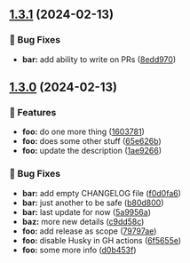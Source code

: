 ## [1.3.1](https://github.com/dbudwin/Testing/compare/v1.3.0...v1.3.1) (2024-02-13)


### 🐞 Bug Fixes

* **bar:** add ability to write on PRs ([8edd970](https://github.com/dbudwin/Testing/commit/8edd970b2454d0d9c5b22e13e84f82d8ec6abd04))

## [1.3.0](https://github.com/dbudwin/Testing/compare/v1.2.0...v1.3.0) (2024-02-13)


### 🚀 Features

* **foo:** do one more thing ([1603781](https://github.com/dbudwin/Testing/commit/16037811ed66633affa099cf80ba83c3bd71a7a6))
* **foo:** does some other stuff ([65e626b](https://github.com/dbudwin/Testing/commit/65e626bd5b2fde2c70c182ef80ded07966c30f05))
* **foo:** update the description ([1ae9266](https://github.com/dbudwin/Testing/commit/1ae9266ff77f6e59246e04f6f45484874f85a6c5))


### 🐞 Bug Fixes

* **bar:** add empty CHANGELOG file ([f0d0fa6](https://github.com/dbudwin/Testing/commit/f0d0fa6ad5a7a54de09e9fd6ee6ccc18038e651f))
* **bar:** just another to be safe ([b80d800](https://github.com/dbudwin/Testing/commit/b80d800267f97b7d8c7a4c3a0abe6f21544dcd7d))
* **bar:** last update for now ([5a9956a](https://github.com/dbudwin/Testing/commit/5a9956a162409d98dfe75640a23cce3d21fb169d))
* **baz:** more new details ([c9dd58c](https://github.com/dbudwin/Testing/commit/c9dd58c58597d23881ef9bd92397f7f7645618b2))
* **foo:** add release as scope ([79797ae](https://github.com/dbudwin/Testing/commit/79797ae68a406bd362a26b4f3aa248d8080427b6))
* **foo:** disable Husky in GH actions ([6f5655e](https://github.com/dbudwin/Testing/commit/6f5655e85b80ba2f6ac4b70801d58a23fa8f8f47))
* **foo:** some more info ([d0b453f](https://github.com/dbudwin/Testing/commit/d0b453fa4c163d834e1bafe0c629bda4e747246a))
